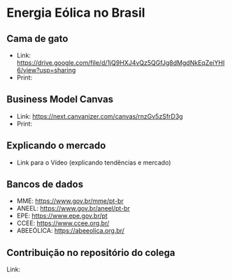 # Energia Eólica no Brasil

## Cama de gato
- Link: https://drive.google.com/file/d/1jQ9HXJ4vQz5QGfJg8dMgdNkEqZeiYHI6/view?usp=sharing
- Print:

## Business Model Canvas
- Link: https://next.canvanizer.com/canvas/rnzGv5zSfrD3g
- Print:

## Explicando o mercado
- Link para o Vídeo (explicando tendências e mercado)

## Bancos de dados
- MME: https://www.gov.br/mme/pt-br
- ANEEL: https://www.gov.br/aneel/pt-br
- EPE: https://www.epe.gov.br/pt
- CCEE: https://www.ccee.org.br/
- ABEEÓLICA: https://abeeolica.org.br/

## Contribuição no repositório do colega
Link:
